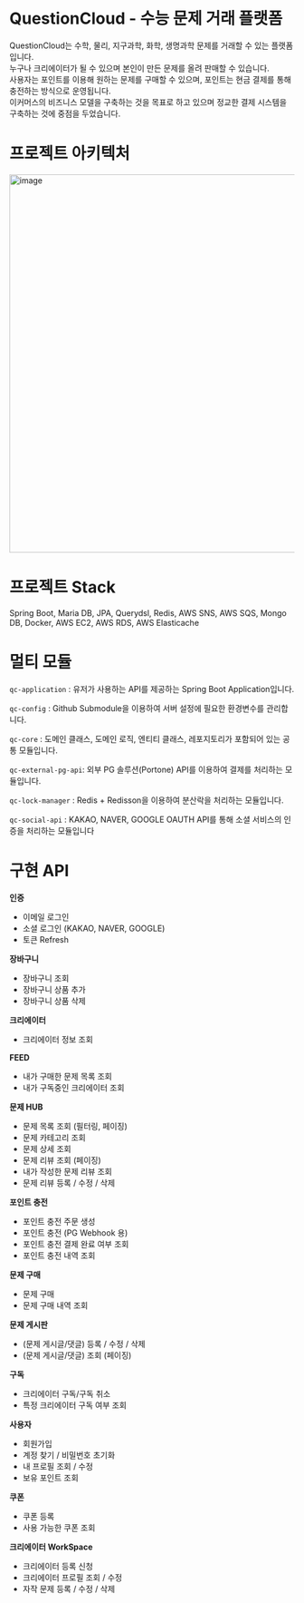 # QuestionCloud - 수능 문제 거래 플랫폼

QuestionCloud는 수학, 물리, 지구과학, 화학, 생명과학 문제를 거래할 수 있는 플랫폼입니다.   
누구나 크리에이터가 될 수 있으며 본인이 만든 문제를 올려 판매할 수 있습니다.   
사용자는 포인트를 이용해 원하는 문제를 구매할 수 있으며, 포인트는 현금 결제를 통해 충전하는 방식으로 운영됩니다.   
이커머스의 비즈니스 모델을 구축하는 것을 목표로 하고 있으며 정교한 결제 시스템을 구축하는 것에 중점을 두었습니다.

# 프로젝트 아키텍처

<img width="667" alt="image" src="https://github.com/user-attachments/assets/122699cb-8c58-45c7-9db7-abd93542b933" />

# 프로젝트 Stack

Spring Boot, Maria DB, JPA, Querydsl, Redis, AWS SNS, AWS SQS, Mongo DB, Docker, AWS EC2, AWS RDS, AWS Elasticache

# 멀티 모듈

`qc-application` : 유저가 사용하는 API를 제공하는 Spring Boot Application입니다.

`qc-config` : Github Submodule을 이용하여 서버 설정에 필요한 환경변수를 관리합니다.

`qc-core` : 도메인 클래스, 도메인 로직, 엔티티 클래스, 레포지토리가 포함되어 있는 공통 모듈입니다.

`qc-external-pg-api`: 외부 PG 솔루션(Portone) API를 이용하여 결제를 처리하는 모듈입니다.

`qc-lock-manager` : Redis + Redisson을 이용하여 분산락을 처리하는 모듈입니다.

`qc-social-api` : KAKAO, NAVER, GOOGLE OAUTH API를 통해 소셜 서비스의 인증을 처리하는 모듈입니다

# 구현 API

**인증**

- 이메일 로그인
- 소셜 로그인 (KAKAO, NAVER, GOOGLE)
- 토큰 Refresh

**장바구니**

- 장바구니 조회
- 장바구니 상품 추가
- 장바구니 상품 삭제

**크리에이터**

- 크리에이터 정보 조회

**FEED**

- 내가 구매한 문제 목록 조회
- 내가 구독중인 크리에이터 조회

**문제 HUB**

- 문제 목록 조회 (필터링, 페이징)
- 문제 카테고리 조회
- 문제 상세 조회
- 문제 리뷰 조회 (페이징)
- 내가 작성한 문제 리뷰 조회
- 문제 리뷰 등록 / 수정 / 삭제

**포인트 충전**

- 포인트 충전 주문 생성
- 포인트 충전 (PG Webhook 용)
- 포인트 충전 결제 완료 여부 조회
- 포인트 충전 내역 조회

**문제 구매**

- 문제 구매
- 문제 구매 내역 조회

**문제 게시판**

- (문제 게시글/댓글) 등록 / 수정 / 삭제
- (문제 게시글/댓글) 조회 (페이징)

**구독**

- 크리에이터 구독/구독 취소
- 특정 크리에이터 구독 여부 조회

**사용자**

- 회원가입
- 계정 찾기 / 비밀번호 초기화
- 내 프로필 조회 / 수정
- 보유 포인트 조회

**쿠폰**

- 쿠폰 등록
- 사용 가능한 쿠폰 조회

**크리에이터 WorkSpace**

- 크리에이터 등록 신청
- 크리에이터 프로필 조회 / 수정
- 자작 문제 등록 / 수정 / 삭제
